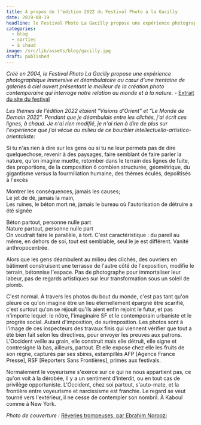 ```yaml
---
title: A propos de l'édition 2022 du Festival Photo à la Gacilly
date: 2019-08-19
headline: le Festival Photo La Gacilly propose une expérience photographique immersive et déambulatoire
categories:
  - blog
  - sorties
  - à chaud
image: /src/lib/assets/blog/gacilly.jpg
draft: published
---
```


_Créé en 2004, le Festival Photo La Gacilly propose une expérience photographique immersive et déambulatoire au cœur d’une trentaine de galeries à ciel ouvert présentant le meilleur de la création photo contemporaine qui interroge notre relation au monde et à la nature._ - [Extrait du site du festival](https://www.festivalphoto-lagacilly.com/)

_Les thèmes de l'édition 2022 étaient "Visions d'Orient" et "Le Monde de Demain 2022". Pendant que je déambulais entre les clichés, j'ai écrit ces lignes, à chaud. Je n'ai rien modifié, je n'ai rien à dire de plus sur l'expérience que j'ai vécue au milieu de ce bourbier intellectuello-artistico-orientaliste:_

Si tu n'as rien à dire sur les gens ou si tu ne leur permets pas de dire quelquechose, revenir à des paysages, faire semblant de faire parler la nature, qu'on imagine muette, retomber dans le terrain des lignes de fuite, des proportions, de la composition ô combien structurée, géométrique, du gigantisme _versus_ la fourmiliation humaine, des thèmes éculés, depolitisés à l'excès  
  
Montrer les conséquences, jamais les causes;  
Le jet de dé, jamais la main,  
Les ruines, le béton mort né, jamais le bureau où l'autorisation de détruire a été signée  
  
Béton partout, personne nulle part  
Nature partout, personne nulle part  
On voudrait faire le parallèle, à tort. C'est caractéristique : du pareil au même, en dehors de soi, tout est semblable, seul le je est différent. Vanité anthropocentrée.  
  
Alors que les gens déambulent au milieu des clichés, des ouvriers en bâtiment construisent une terrasse de l'autre côté de l'exposition, modifie le terrain, bétonnise l'espace. Pas de photographe pour immortaliser leur labeur, pas de regards artistiques sur leur transformation sous un soleil de plomb.  
  
C'est normal. À travers les photos du bout du monde, c'est pas tant qu'on pleure ce qu'on imagine être un lieu éternellement épargné être scarifié, c'est surtout qu'on se réjouit qu'ils aient enfin rejoint le futur, et pas n'importe lequel: le nôtre, l'imaginaire SF et le contemporain urbaniste et le progrès social. Autant d'imposition, de surimposition. Les photos sont à l'image de ces inspecteurs des travaux finis qui viennent vérifier que tout a été bien fait selon les directives, pour envoyer les preuves aux patrons. L'Occident veille au grain, elle construit mais elle détruit, elle signe et contresigne là bas, ailleurs, partout. Et elle expose chez elle les fruits de son règne, capturés par ses sbires, estampillés AFP \[Agence France Presse\], RSF \[Reporters Sans Frontières\], primés aux festivals.  
  
Normalement le voyeurisme s'exerce sur ce qui ne nous appartient pas, ce qu'on voit à la dérobée, il y a un sentiment d'interdit, ou en tout cas de privilège opportuniste. L'Occident, chez soi partout, s'auto-mate, et la frontière entre voyeurisme et narcissisme est franchie. Le regard se veut tourné vers l'extérieur, il ne cesse de contempler son nombril. À Kaboul comme à New York.

_Photo de couverture :_ [Rêveries trompeuses, par Ebrahim Noroozi](https://www.festivalphoto-lagacilly.com/index.php/photographes/ebrahim-noroozi)